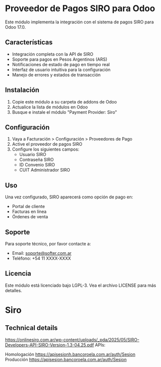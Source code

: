 # Proveedor de Pagos SIRO para Odoo

Este módulo implementa la integración con el sistema de pagos SIRO para Odoo 17.0.

## Características

- Integración completa con la API de SIRO
- Soporte para pagos en Pesos Argentinos (ARS)
- Notificaciones de estado de pago en tiempo real
- Interfaz de usuario intuitiva para la configuración
- Manejo de errores y estados de transacción

## Instalación

1. Copie este módulo a su carpeta de addons de Odoo
2. Actualice la lista de módulos en Odoo
3. Busque e instale el módulo "Payment Provider: Siro"

## Configuración

1. Vaya a Facturación > Configuración > Proveedores de Pago
2. Active el proveedor de pagos SIRO
3. Configure los siguientes campos:
   - Usuario SIRO
   - Contraseña SIRO
   - ID Convenio SIRO
   - CUIT Administrador SIRO

## Uso

Una vez configurado, SIRO aparecerá como opción de pago en:

- Portal de cliente
- Facturas en línea
- Órdenes de venta

## Soporte

Para soporte técnico, por favor contacte a:

- Email: soporte@softer.com.ar
- Teléfono: +54 11 XXXX-XXXX

## Licencia

Este módulo está licenciado bajo LGPL-3.
Vea el archivo LICENSE para más detalles.

# Siro

## Technical details

https://onlinesiro.com.ar/wp-content/uploads/_pda/2025/05/SIRO-Developers-API-SIRO-Version-1.3-04.25.pdf
APIs:

Homologación https://apisesionh.bancoroela.com.ar/auth/Sesion
Producción https://apisesion.bancoroela.com.ar/auth/Sesion
